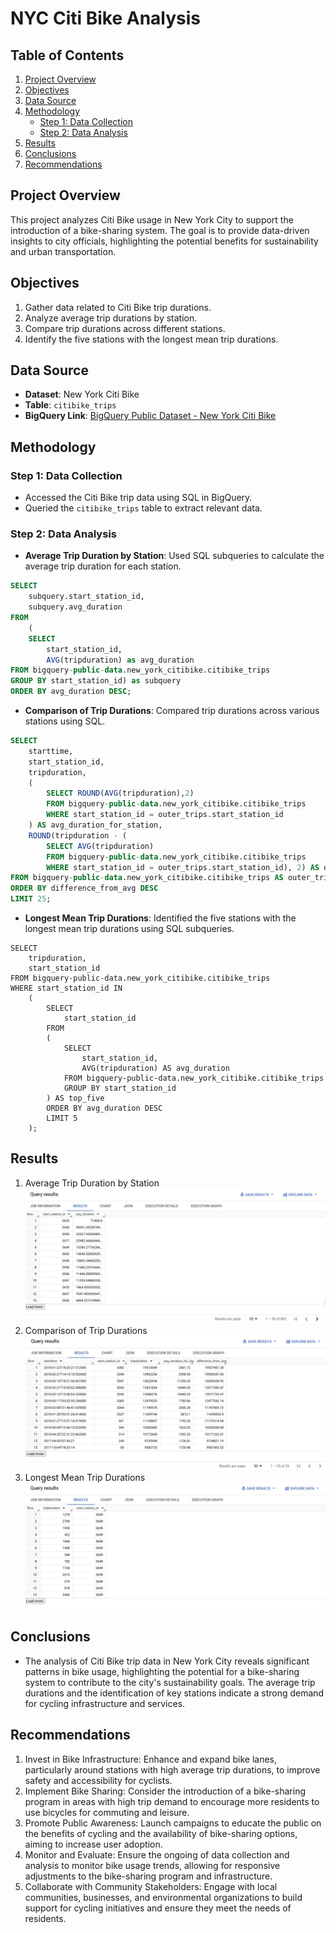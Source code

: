 # NYC Citi Bike Analysis

## Table of Contents
1. [Project Overview](#project-overview)
2. [Objectives](#objectives)
3. [Data Source](#data-source)
4. [Methodology](#methodology)
    - [Step 1: Data Collection](#step-1-data-collection)
    - [Step 2: Data Analysis](#step-2-data-analysis)
5. [Results](#results)
6. [Conclusions](#conclusions)
7. [Recommendations](#recommendations)

## Project Overview
This project analyzes Citi Bike usage in New York City to support the introduction of a bike-sharing system. The goal is to provide data-driven insights to city officials, highlighting the potential benefits for sustainability and urban transportation.

## Objectives
1. Gather data related to Citi Bike trip durations.
2. Analyze average trip durations by station.
3. Compare trip durations across different stations.
4. Identify the five stations with the longest mean trip durations.

## Data Source
- **Dataset**: New York Citi Bike
- **Table**: `citibike_trips`
- **BigQuery Link**: [BigQuery Public Dataset - New York Citi Bike](https://console.cloud.google.com/marketplace/product/bigquery-public-data/new_york_citibike)

## Methodology
### Step 1: Data Collection
- Accessed the Citi Bike trip data using SQL in BigQuery.
- Queried the `citibike_trips` table to extract relevant data.

### Step 2: Data Analysis
- **Average Trip Duration by Station**: Used SQL subqueries to calculate the average trip duration for each station.
``` SQL
SELECT
    subquery.start_station_id,
    subquery.avg_duration
FROM
    (
    SELECT
        start_station_id,
        AVG(tripduration) as avg_duration
FROM bigquery-public-data.new_york_citibike.citibike_trips
GROUP BY start_station_id) as subquery
ORDER BY avg_duration DESC;

```
  
- **Comparison of Trip Durations**: Compared trip durations across various stations using SQL.
``` SQL
SELECT
    starttime,
    start_station_id,
    tripduration,
    (
        SELECT ROUND(AVG(tripduration),2)
        FROM bigquery-public-data.new_york_citibike.citibike_trips
        WHERE start_station_id = outer_trips.start_station_id
    ) AS avg_duration_for_station,
    ROUND(tripduration - (
        SELECT AVG(tripduration)
        FROM bigquery-public-data.new_york_citibike.citibike_trips
        WHERE start_station_id = outer_trips.start_station_id), 2) AS difference_from_avg
FROM bigquery-public-data.new_york_citibike.citibike_trips AS outer_trips
ORDER BY difference_from_avg DESC
LIMIT 25;
```
- **Longest Mean Trip Durations**: Identified the five stations with the longest mean trip durations using SQL subqueries.
```
SELECT
    tripduration,
    start_station_id
FROM bigquery-public-data.new_york_citibike.citibike_trips
WHERE start_station_id IN
    (
        SELECT
            start_station_id
        FROM
        (
            SELECT
                start_station_id,
                AVG(tripduration) AS avg_duration
            FROM bigquery-public-data.new_york_citibike.citibike_trips
            GROUP BY start_station_id
        ) AS top_five
        ORDER BY avg_duration DESC
        LIMIT 5
    );

```

## Results
1. Average Trip Duration by Station
![Average Trip Duration by Station](https://github.com/SoliuSaka/NYC-citi-bike-analysis/blob/main/AVR%20trip%20duration%20by%20stations.jpg)
2. Comparison of Trip Durations
![Comparison of Trip Durations](https://github.com/SoliuSaka/NYC-citi-bike-analysis/blob/main/comparing%20trip%20duration%20by%20station.jpg)
3. Longest Mean Trip Durations
![Longest Mean Trip Durations](https://github.com/SoliuSaka/NYC-citi-bike-analysis/blob/main/Longest%20Mean%20trip%20duration.jpg)

## Conclusions
- The analysis of Citi Bike trip data in New York City reveals significant patterns in bike usage, highlighting the potential for a bike-sharing system to contribute to the city's sustainability goals. The average trip durations and the identification of key stations indicate a strong demand for cycling infrastructure and services.

## Recommendations
  1. Invest in Bike Infrastructure: Enhance and expand bike lanes, particularly around stations with high average trip durations, to improve safety and accessibility for cyclists.
  2. Implement Bike Sharing: Consider the introduction of a bike-sharing program in areas with high trip demand to encourage more residents to use bicycles for commuting and leisure.
  3. Promote Public Awareness: Launch campaigns to educate the public on the benefits of cycling and the availability of bike-sharing options, aiming to increase user adoption.
  4. Monitor and Evaluate: Ensure the ongoing of data collection and analysis to monitor bike usage trends, allowing for responsive adjustments to the bike-sharing program and infrastructure.
  5. Collaborate with Community Stakeholders: Engage with local communities, businesses, and environmental organizations to build support for cycling initiatives and ensure they meet the needs of residents.

